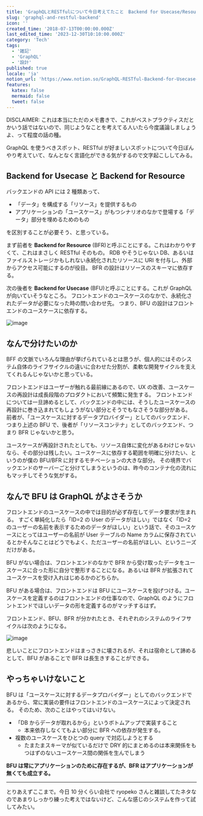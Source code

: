 ```yaml
---
title: 'GraphQLとRESTfulについて今日考えてたこと　Backend for Usecase/Resourceについて'
slug: 'graphql-and-restful-backend'
icon: ''
created_time: '2018-07-13T00:00:00.000Z'
last_edited_time: '2023-12-30T10:10:00.000Z'
category: 'Tech'
tags:
  - '雑記'
  - 'GraphQL'
  - '設計'
published: true
locale: 'ja'
notion_url: 'https://www.notion.so/GraphQL-RESTful-Backend-for-Usecase-Resource-d55bc2a74dc7443199247ff1d5610666'
features:
  katex: false
  mermaid: false
  tweet: false
---
```


DISCLAIMER: これは本当にただのメモ書きで、これがベストプラクティスだとかいう話ではないので、同じようなことを考えてる人いたら今度議論しましょうよ、って程度の話の種。

GraphQL を使うべきスポット、RESTful が好ましいスポットについて今日ぼんやり考えていて、なんとなく言語化ができる気がするので文字起こししてみる。

## Backend for Usecase と Backend for Resource

バックエンドの API には 2 種類あって、

- 「データ」を構成する「リソース」を提供するもの
- アプリケーションの「ユースケース」がもつシナリオのなかで登場する「データ」部分を埋めるためのもの

を区別することが必要そう、と思っている。

まず前者を **Backend for Resource** (BFR)と呼ぶことにする。これはわかりやすくて、これはまさしく RESTful そのもの。 RDB やそうじゃない DB、あるいはファイルストレージかもしれない永続化されたリソースに URI を付与し、外部からアクセス可能にするのが役目。 BFR の設計はリソースのスキーマに依存する。

次の後者を **Backend for Usecase** (BFU)と呼ぶことにする。これが GraphQL が向いていそうなところ。 フロントエンドのユースケースのなかで、永続化されたデータが必要になった時の問い合わせ先。 つまり、BFU の設計はフロントエンドのユースケースに依存する。

![image](https://cdn-ak.f.st-hatena.com/images/fotolife/l/lacolaco/20180712/20180712230727.png)

## なんで分けたいのか

BFF の文脈でいろんな理由が挙げられているとは思うが、個人的にはそのシステム自体のライフサイクルの違いに合わせた分割が、柔軟な開発サイクルを支えてくれるんじゃないかと思っている。

フロントエンドはユーザーが触れる最前線にあるので、UX の改善、ユースケースの再設計は成長段階のプロダクトにおいて頻繁に発生する。 フロントエンドについては一旦諦めるとして、バックエンドの中には、そうしたユースケースの再設計に巻き込まれてもしょうがない部分とそうでもなさそうな部分がある。 前者が、「ユースケースに対するデータプロバイダー」としてのバックエンド、つまり上述の BFU で、後者が「リソースコンテナ」としてのバックエンド、つまり BFR じゃないかと思う。

ユースケースが再設計されたとしても、リソース自体に変化があるわけじゃないなら、その部分は残したい。ユースケースに依存する範囲を明確に分けたい、というのが僕の BFU/BFR に対するモチベーションの大きな部分。 その境界でバックエンドのサーバーごと分けてしまうというのは、昨今のコンテナ化の流れにもマッチしてそうな気がする。

## なんで BFU は GraphQL がよさそうか

フロントエンドのユースケースの中では目的が必ず存在してデータ要求が生まれる。 すごく単純化したら「ID=2 の User のデータがほしい」ではなく「ID=2 のユーザーの名前を表示するためのデータがほしい」という話で、そのユースケースにとってはユーザーの名前が User テーブルの Name カラムに保存されているとかそんなことはどうでもよく、ただユーザーの名前がほしい、というニーズだけがある。

BFU がない場合は、フロントエンドのなかで BFR から受け取ったデータをユースケースに合った形に自分で整形することになる。あるいは BFR が拡張されてユースケースを受け入れはじめるかのどちらか。

BFU がある場合は、フロントエンドは BFU にユースケースを投げつける。ユースケースを定義するのはフロントエンドの仕事なので、GraphQL のようにフロントエンドでほしいデータの形を定義するのがマッチするはず。

フロントエンド、BFU、BFR が分かれたとき、それぞれのシステムのライフサイクルは次のようになる。

![image](https://cdn-ak.f.st-hatena.com/images/fotolife/l/lacolaco/20180713/20180713000156.png)

悲しいことにフロントエンドはまっさきに壊されるが、それは宿命として諦めるとして、BFU があることで BFR は長生きすることができる。

## やっちゃいけないこと

BFU は「ユースケースに対するデータプロバイダー」としてのバックエンドであるから、常に実装の要件はフロントエンドのユースケースによって決定される。 そのため、次のことはやってはいけない。

- 「DB からデータが取れるから」というボトムアップで実装すること
  - 本来依存しなくてもよい部分に BFR への依存が発生する。
- 複数のユースケースをひとつの query で対応しようとする
  - たまたまスキーマが似ているだけで DRY 的にまとめるのは本来関係をもつはずのないユースケース間の関係を生んでしまう

**BFU は常にアプリケーションのために存在するが、BFR はアプリケーションが無くても成立する。**

---

とりあえずここまで。今日 10 分くらい会社で ryopeko さんと雑談してたネタなのであまりしっかり練った考えではないけど、こんな感じのシステムを作って試してみたい。
